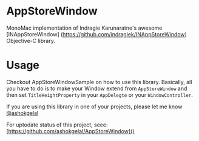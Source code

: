 AppStoreWindow
==============

MonoMac implementation of Indragie Karunaratne's awesome [INAppStoreWindow] (https://github.com/indragiek/INAppStoreWindow) Objective-C library.

Usage
=====
Checkout AppStoreWindowSample on how to use this library. Basically, all you have to do is to make your Window extend from `AppStoreWindow` and then set `TitleHeightProperty` in your `AppDelegte` or your `WindowController`.


If you are using this library in one of your projects, please let me know [@ashokgelal](http://twitter.com/ashokgelal)

For uptodate status of this project, seee: [https://github.com/ashokgelal/AppStoreWindow]()
